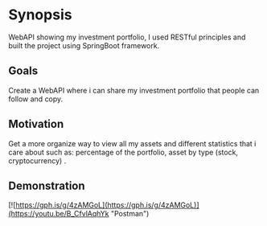 # Synopsis

WebAPI showing my investment portfolio, I used RESTful principles and built the project using SpringBoot framework.

## Goals

Create a WebAPI where i can share my investment portfolio that people can follow and copy.

## Motivation

Get a more organize way to view all my assets and different statistics that i care about such as: percentage of the portfolio, asset by type (stock, cryptocurrency) .

## Demonstration 

[![https://gph.is/g/4zAMGoL](https://gph.is/g/4zAMGoL)](https://youtu.be/B_CfvlAqhYk "Postman")
